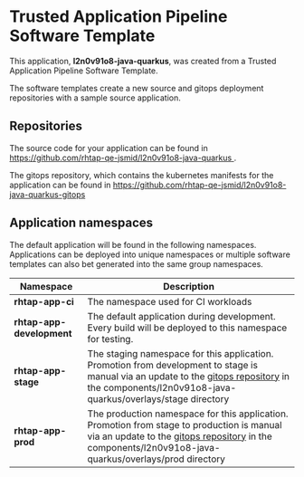 # Trusted Application Pipeline Software Template

This application, **l2n0v91o8-java-quarkus**, was created from a Trusted Application Pipeline Software Template.

The software templates create a new source and gitops deployment repositories with a sample source application. 

## Repositories

The source code for your application can be found in [https://github.com/rhtap-qe-jsmid/l2n0v91o8-java-quarkus ](https://github.com/rhtap-qe-jsmid/l2n0v91o8-java-quarkus ).
 
The gitops repository, which contains the kubernetes manifests for the application can be found in 
[https://github.com/rhtap-qe-jsmid/l2n0v91o8-java-quarkus-gitops ](https://github.com/rhtap-qe-jsmid/l2n0v91o8-java-quarkus-gitops ) 

## Application namespaces 

The default application will be found in the following namespaces. Applications can be deployed into unique namespaces or multiple software templates can also bet generated into the same group namespaces.  

|  Namespace   |  Description   |  
| -------- | -------- |
| **rhtap-app-ci** | The namespace used for CI workloads |
| **rhtap-app-development** | The default application during development. Every build will be deployed to this namespace for testing. |
| **rhtap-app-stage** | The staging namespace for this application. Promotion from development to stage is manual via an update to the [gitops repository](https://github.com/rhtap-qe-jsmid/l2n0v91o8-java-quarkus-gitops ) in the components/l2n0v91o8-java-quarkus/overlays/stage directory |
| **rhtap-app-prod** | The production namespace for this application. Promotion from stage to production is manual via an update to the [gitops repository](https://github.com/rhtap-qe-jsmid/l2n0v91o8-java-quarkus-gitops ) in the components/l2n0v91o8-java-quarkus/overlays/prod directory |